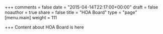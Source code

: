 +++
comments = false
date = "2015-04-14T22:17:00+00:00"
draft = false
noauthor = true
share = false
title = "HOA Board"
type = "page"
[menu.main]
weight = 111

+++
Content about HOA Board is here
